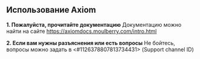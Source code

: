 ## Использование Axiom ##

**1. Пожалуйста, прочитайте документацию**
Документацию можно найти на сайте https://axiomdocs.moulberry.com/intro.html

**2. Если вам нужны разъяснения или есть вопросы**
Не бойтесь, вопросы можно задать в <#1126378807813734431> (Support channel ID)
